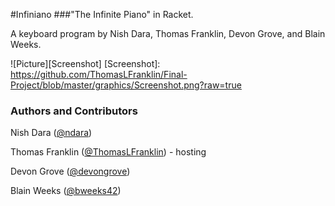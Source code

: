 #Infiniano
###"The Infinite Piano" in Racket.

A keyboard program by Nish Dara, Thomas Franklin, Devon Grove, and Blain Weeks.



![Picture][Screenshot]
[Screenshot]: https://github.com/ThomasLFranklin/Final-Project/blob/master/graphics/Screenshot.png?raw=true

### Authors and Contributors
Nish Dara ([@ndara](https://github.com/ndara))

Thomas Franklin ([@ThomasLFranklin](https://github.com/ThomasLFranklin)) - hosting

Devon Grove ([@devongrove](https://github.com/devongrove))

Blain Weeks ([@bweeks42](https://github.com/bweeks42))
